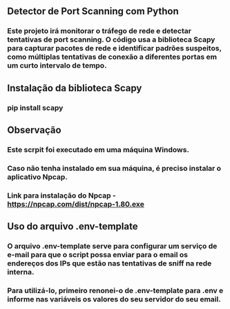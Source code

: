 ## Detector de Port Scanning com Python

### Este projeto irá monitorar o tráfego de rede e detectar tentativas de port scanning. O código usa a biblioteca Scapy para capturar pacotes de rede e identificar padrões suspeitos, como múltiplas tentativas de conexão a diferentes portas em um curto intervalo de tempo.

## Instalação da biblioteca Scapy

### pip install scapy

## Observação

### Este scrpit foi executado em uma máquina Windows. 
### Caso não tenha instalado em sua máquina, é preciso instalar o aplicativo Npcap.
### Link para instalação do Npcap - https://npcap.com/dist/npcap-1.80.exe

## Uso do arquivo .env-template

### O arquivo .env-template serve para configurar um serviço de e-mail para que o script possa enviar para o email os endereços dos IPs que estão nas tentativas de sniff na rede interna.

### Para utilizá-lo, primeiro renonei-o de .env-template para .env e informe nas variáveis os valores do seu servidor do seu email.